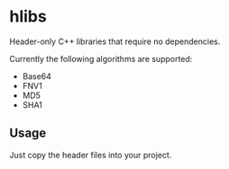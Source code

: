 # hlibs
Header-only C++ libraries that require no dependencies.

Currently the following algorithms are supported:
* Base64
* FNV1
* MD5
* SHA1

## Usage
Just copy the header files into your project.